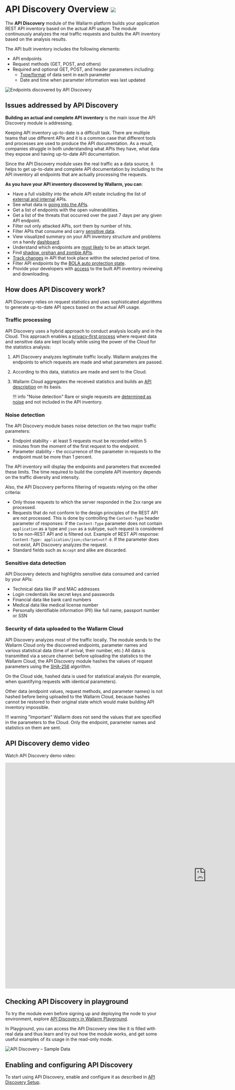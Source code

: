 # API Discovery Overview <a href="../../about-wallarm/subscription-plans/#subscription-plans"><img src="../../images/api-security-tag.svg" style="border: none;"></a>

The **API Discovery** module of the Wallarm platform builds your application REST API inventory based on the actual API usage. The module continuously analyzes the real traffic requests and builds the API inventory based on the analysis results.

The API built inventory includes the following elements:

* API endpoints
* Request methods (GET, POST, and others)
* Required and optional GET, POST, and header parameters including:
    * [Type/format](./exploring.md#parameter-format-and-data-type) of data sent in each parameter    
    * Date and time when parameter information was last updated

![Endpoints discovered by API Discovery](../images/about-wallarm-waf/api-discovery/discovered-api-endpoints.png)

## Issues addressed by API Discovery

**Building an actual and complete API inventory** is the main issue the API Discovery module is addressing.

Keeping API inventory up-to-date is a difficult task. There are multiple teams that use different APIs and it is a common case that different tools and processes are used to produce the API documentation. As a result, companies struggle in both understanding what APIs they have, what data they expose and having up-to-date API documentation.

Since the API Discovery module uses the real traffic as a data source, it helps to get up-to-date and complete API documentation by including to the API inventory all endpoints that are actually processing the requests.

**As you have your API inventory discovered by Wallarm, you can**:

* Have a full visibility into the whole API estate including the list of [external and internal](exploring.md#distinguish-external-and-internal-apis) APIs.
* See what data is [going into the APIs](exploring.md#viewing-endpoint-parameters).
* Get a list of endpoints with the open vulnerabilities.
* Get a list of the threats that occurred over the past 7 days per any given API endpoint.
* Filter out only attacked APIs, sort them by number of hits.
* Filter APIs that consume and carry [sensitive data](#sensitive-data-detection).
* View visualized summary on your API inventory structure and problems on a handy [dashboard](dashboard.md).
* Understand which endpoints are [most likely](risk-score.md) to be an attack target.
* Find [shadow, orphan and zombie APIs](rogue-api.md).
* [Track changes](track-changes.md) in API that took place within the selected period of time.
* Filter API endpoints by the [BOLA auto protection state](bola-protection.md).
* Provide your developers with [access](../user-guides/settings/users.md#user-roles) to the built API inventory reviewing and downloading.

## How does API Discovery work?

API Discovery relies on request statistics and uses sophisticated algorithms to generate up-to-date API specs based on the actual API usage.

### Traffic processing

API Discovery uses a hybrid approach to conduct analysis locally and in the Cloud. This approach enables a [privacy-first process](#security-of-data-uploaded-to-the-wallarm-cloud) where request data and sensitive data are kept locally while using the power of the Cloud for the statistics analysis:

1. API Discovery analyzes legitimate traffic locally. Wallarm analyzes the endpoints to which requests are made and what parameters are passed.
1. According to this data, statistics are made and sent to the Cloud.
1. Wallarm Cloud aggregates the received statistics and builds an [API description](exploring.md) on its basis.

    !!! info "Noise detection"
        Rare or single requests are [determined as noise](#noise-detection) and not included in the API inventory.

### Noise detection

The API Discovery module bases noise detection on the two major traffic parameters:

* Endpoint stability - at least 5 requests must be recorded within 5 minutes from the moment of the first request to the endpoint.
* Parameter stability - the occurrence of the parameter in requests to the endpoint must be more than 1 percent.

The API inventory will display the endpoints and parameters that exceeded these limits. The time required to build the complete API inventory depends on the traffic diversity and intensity. 

Also, the API Discovery performs filtering of requests relying on the other criteria:

* Only those requests to which the server responded in the 2xx range are processed.
* Requests that do not conform to the design principles of the REST API are not processed. This is done by controlling the `Content-Type` header parameter of responses: if the `Content-Type` parameter does not contain `application` as a type and `json` as a subtype, such request is considered to be non-REST API and is filtered out. Example of REST API response:  `Content-Type: application/json;charset=utf-8`. If the parameter does not exist, API Discovery analyzes the request.
* Standard fields such as `Accept` and alike are discarded.

### Sensitive data detection

API Discovery detects and highlights sensitive data consumed and carried by your APIs:

* Technical data like IP and MAC addresses
* Login credentials like secret keys and passwords
* Financial data like bank card numbers
* Medical data like medical license number
* Personally identifiable information (PII) like full name, passport number or SSN

### Security of data uploaded to the Wallarm Cloud

API Discovery analyzes most of the traffic locally. The module sends to the Wallarm Cloud only the discovered endpoints, parameter names and various statistical data (time of arrival, their number, etc.) All data is transmitted via a secure channel: before uploading the statistics to the Wallarm Cloud, the API Discovery module hashes the values of request parameters using the [SHA-256](https://en.wikipedia.org/wiki/SHA-2) algorithm.

On the Cloud side, hashed data is used for statistical analysis (for example, when quantifying requests with identical parameters).

Other data (endpoint values, request methods, and parameter names) is not hashed before being uploaded to the Wallarm Cloud, because hashes cannot be restored to their original state which would make building API inventory impossible.

!!! warning "Important"
    Wallarm does not send the values that are specified in the parameters to the Cloud. Only the endpoint, parameter names and statistics on them are sent.

## API Discovery demo video

Watch API Discovery demo video:

<div class="video-wrapper">
  <iframe width="1280" height="720" src="https://www.youtube.com/embed/0bRHVtpWkJ8" frameborder="0" allow="accelerometer; autoplay; encrypted-media; gyroscope; picture-in-picture" allowfullscreen loading="lazy"></iframe>
</div>

## Checking API Discovery in playground

To try the module even before signing up and deploying the node to your environment, explore [API Discovery in Wallarm Playground](https://my.us1.wallarm.com/playground).

In Playground, you can access the API Discovery view like it is filled with real data and thus learn and try out how the module works, and get some useful examples of its usage in the read-only mode.

![API Discovery – Sample Data](../images/about-wallarm-waf/api-discovery/api-discovery-sample-data.png)

## Enabling and configuring API Discovery

To start using API Discovery, enable and configure it as described in [API Discovery Setup](setup.md).
